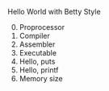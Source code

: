 Hello World with Betty Style

0. Proprocessor
1. Compiler
2. Assembler
3. Executable
4. Hello, puts
5. Hello, printf
6. Memory size

